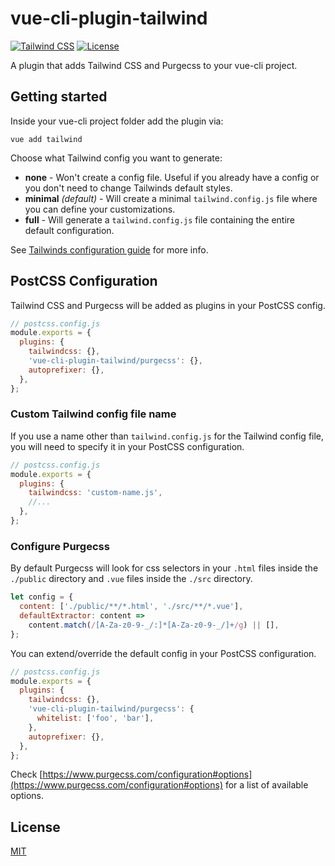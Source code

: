 # vue-cli-plugin-tailwind
[![Tailwind CSS](https://img.shields.io/npm/dependency-version/vue-cli-plugin-tailwind/tailwindcss.svg)](https://tailwindcss.com/)
[![License](https://img.shields.io/npm/l/vue-cli-plugin-tailwind.svg)](https://github.com/forsartis/vue-cli-plugin-tailwind/blob/master/LICENSE)

A plugin that adds Tailwind CSS and Purgecss to your vue-cli project.

## Getting started
Inside your vue-cli project folder add the plugin via:
```
vue add tailwind
```
Choose what Tailwind config you want to generate:
* **none** - Won't create a config file. Useful if you already have a config or you don't need to change Tailwinds default styles.
* **minimal** *(default)* - Will create a minimal `tailwind.config.js` file where you can define your customizations.
* **full** - Will generate a `tailwind.config.js` file containing the entire default configuration.

See [Tailwinds configuration guide](https://tailwindcss.com/docs/configuration) for more info.

## PostCSS Configuration
Tailwind CSS and Purgecss will be added as plugins in your PostCSS config.
```javascript
// postcss.config.js
module.exports = {
  plugins: {
    tailwindcss: {},
    'vue-cli-plugin-tailwind/purgecss': {},
    autoprefixer: {},
  },
};
```
### Custom Tailwind config file name
If you use a name other than `tailwind.config.js` for the Tailwind config file, you will need to specify it in your PostCSS configuration.
```javascript
// postcss.config.js
module.exports = {
  plugins: {
    tailwindcss: 'custom-name.js',
    //...
  },
};
```
### Configure Purgecss
By default Purgecss will look for css selectors in your `.html` files inside the `./public` directory and `.vue` files inside the `./src` directory.
```javascript
let config = {
  content: ['./public/**/*.html', './src/**/*.vue'],
  defaultExtractor: content =>
    content.match(/[A-Za-z0-9-_/:]*[A-Za-z0-9-_/]+/g) || [],
};
```
You can extend/override the default config in your PostCSS configuration.
```javascript
// postcss.config.js
module.exports = {
  plugins: {
    tailwindcss: {},
    'vue-cli-plugin-tailwind/purgecss': {
      whitelist: ['foo', 'bar'],
    },
    autoprefixer: {},
  },
};
```
Check [https://www.purgecss.com/configuration#options](https://www.purgecss.com/configuration#options) for a list of available options.

## License
[MIT](https://github.com/forsartis/vue-cli-plugin-tailwind/blob/master/LICENSE)
